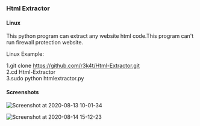 ### Html Extractor ###

<h4>Linux</h4>

This python program can extract any website html code.This program can't run firewall protection website.

Linux Example:

1.git clone https://github.com/r3k4t/Html-Extractor.git
<br>
2.cd Html-Extractor
<br>
3.sudo python htmlextractor.py
<br>

<h4>Screenshots</h4>

![Screenshot at 2020-08-13 10-01-34](https://user-images.githubusercontent.com/69615463/90095003-0daec800-dd4d-11ea-8b2d-403e91e7dfc3.png)
<br>

![Screenshot at 2020-08-14 15-12-23](https://user-images.githubusercontent.com/69615463/90236709-c0138780-de40-11ea-8a8c-dea9a0ad8d50.png)
